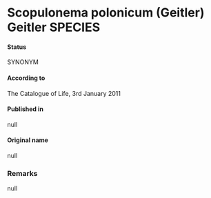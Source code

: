 # Scopulonema polonicum (Geitler) Geitler SPECIES

#### Status
SYNONYM

#### According to
The Catalogue of Life, 3rd January 2011

#### Published in
null

#### Original name
null

### Remarks
null